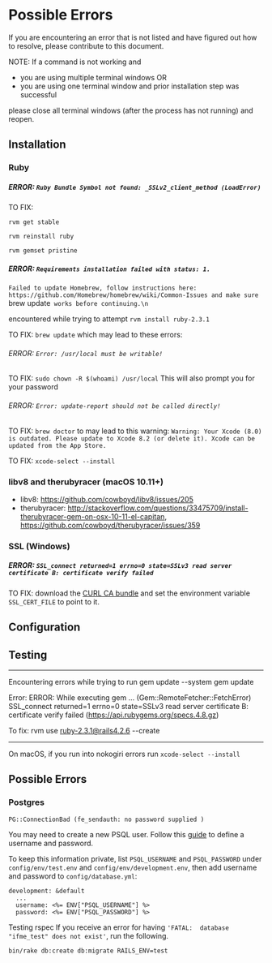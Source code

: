 # Possible Errors
If you are encountering an error that is not listed and have figured out how to resolve, please contribute to this document.

NOTE: If a command is not working and
  - you are using multiple terminal windows OR
  - you are using one terminal window and prior installation step was successful

please close all terminal windows (after the process has not running) and reopen.

## Installation

### Ruby

##### ERROR: `Ruby Bundle Symbol not found: _SSLv2_client_method (LoadError)`

TO FIX:

```
rvm get stable
```

```
rvm reinstall ruby
```

```
rvm gemset pristine
```

##### ERROR: `Requirements installation failed with status: 1.`
`Failed to update Homebrew, follow instructions here:
    https://github.com/Homebrew/homebrew/wiki/Common-Issues
and make sure `brew update` works before continuing.\n`

encountered while trying to attempt `rvm install ruby-2.3.1`

TO FIX: `brew update`
which may lead to these errors:

###### ERROR: `Error: /usr/local must be writable!`
TO FIX: `sudo chown -R $(whoami) /usr/local`
This will also prompt you for your password

###### ERROR: `Error: update-report should not be called directly!`
TO FIX: `brew doctor`
to may lead to this warning:
`Warning: Your Xcode (8.0) is outdated.
Please update to Xcode 8.2 (or delete it).
Xcode can be updated from the App Store.`

TO FIX: `xcode-select --install`

### libv8 and therubyracer (macOS 10.11+)

* libv8: https://github.com/cowboyd/libv8/issues/205
* therubyracer: http://stackoverflow.com/questions/33475709/install-therubyracer-gem-on-osx-10-11-el-capitan, https://github.com/cowboyd/therubyracer/issues/359

### SSL (Windows)

##### ERROR: `SSL_connect returned=1 errno=0 state=SSLv3 read server certificate B: certificate verify failed`

TO FIX: download the [CURL CA bundle](http://curl.haxx.se/ca/cacert.pem) and set the environment variable `SSL_CERT_FILE` to point to it.

## Configuration

## Testing

-------------------------------------

Encountering errors while trying to run
gem update --system
gem update

Error: ERROR:  While executing gem ... (Gem::RemoteFetcher::FetchError)
    SSL_connect returned=1 errno=0 state=SSLv3 read server certificate B: certificate verify failed (https://api.rubygems.org/specs.4.8.gz)

To fix:
rvm use ruby-2.3.1@rails4.2.6 --create


---------
On macOS, if you run into nokogiri errors run `xcode-select --install`



## Possible Errors

### Postgres

```
PG::ConnectionBad (fe_sendauth: no password supplied )
```

You may need to create a new PSQL user. Follow this [guide](https://www.digitalocean.com/community/tutorials/how-to-use-postgresql-with-your-ruby-on-rails-application-on-ubuntu-14-04) to define a username and password.

To keep this information private, list `PSQL_USERNAME` and `PSQL_PASSWORD` under `config/env/test.env` and `config/env/development.env`, then add username and password to `config/database.yml`:

```
development: &default
  ...
  username: <%= ENV["PSQL_USERNAME"] %>
  password: <%= ENV["PSQL_PASSWORD"] %>
```


Testing rspec
If you receive an error for having `'FATAL:  database "ifme_test" does not exist'`, run the following.

```
bin/rake db:create db:migrate RAILS_ENV=test
```
